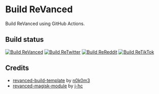 # Build ReVanced

Build ReVanced using GitHub Actions.

## Build status

[![Build ReVanced](https://github.com/vietanhbui2000/build-revanced/actions/workflows/build-revanced.yml/badge.svg)](https://github.com/vietanhbui2000/build-revanced/actions/workflows/build-revanced.yml)
[![Build ReTwitter](https://github.com/vietanhbui2000/build-revanced/actions/workflows/build-retwitter.yml/badge.svg)](https://github.com/vietanhbui2000/build-revanced/actions/workflows/build-retwitter.yml)
[![Build ReReddit](https://github.com/vietanhbui2000/build-revanced/actions/workflows/build-rereddit.yml/badge.svg)](https://github.com/vietanhbui2000/build-revanced/actions/workflows/build-rereddit.yml)
[![Build ReTikTok](https://github.com/vietanhbui2000/build-revanced/actions/workflows/build-retiktok.yml/badge.svg)](https://github.com/vietanhbui2000/build-revanced/actions/workflows/build-retiktok.yml)

## Credits

- [revanced-build-template](https://github.com/n0k0m3/revanced-build-template) by [n0k0m3](https://github.com/n0k0m3)
- [revanced-magisk-module](https://github.com/j-hc/revanced-magisk-module) by [j-hc](https://github.com/j-hc)
